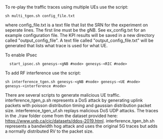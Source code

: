 To re-play the traffic traces using multiple UEs use the script:
```
sh multi_tgen.sh config_file.txt
```
where config_file.txt is a text file that list the SRN for the experiment on seperate lines. The first line must be the gNB. See ex_config.txt for an example configuration file.
The KPI results will be saved in a new directory called "output_config_file". A text file called "output_config_file.txt" will be generated that lists what trace is used for what UE.

To enable IPsec
```
  start_ipsec.sh genesys-<gNB #node> genesys-<RIC #node>
```

To add RF interference use the script: 
```
sh interference_tgen.sh genesys-<gNB #node> genesys-<UE #node> genesys-<interference #node>
````

There are several scripts to generate malicious UE traffic. 
interference_tgen_p.sh represents a DoS attack by generating uplink packets with poisson distribution timing and gaussian distribution packet size.
interference_tgen_uf.sh replays malicious DoS UDP attacks. The traces in the ./raw folder come from the dataset provided here: https://www.unb.ca/cic/datasets/ddos-2019.html.
interference_tgen_bh.sh represents a bandwidth hog attack and uses the original 5G traces but adds a normally distributed RV to the packet size.
